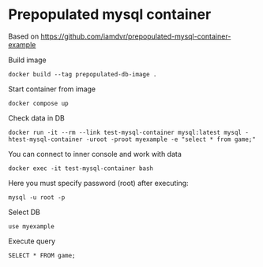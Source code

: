 Prepopulated mysql container
============================

Based on https://github.com/iamdvr/prepopulated-mysql-container-example

Build image
```
docker build --tag prepopulated-db-image .
```

Start container from image
```
docker compose up
```

Check data in DB
```
docker run -it --rm --link test-mysql-container mysql:latest mysql -htest-mysql-container -uroot -proot myexample -e "select * from game;"
```

You can connect to inner console and work with data
```
docker exec -it test-mysql-container bash
```

Here you must specify password (root) after executing:
```
mysql -u root -p
```

Select DB
```
use myexample
```

Execute query
```
SELECT * FROM game;
```
